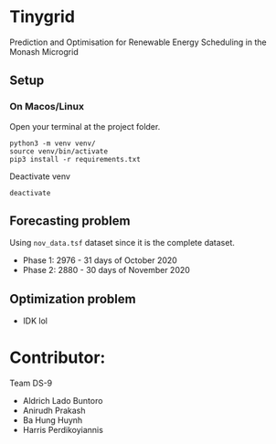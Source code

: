 # Tinygrid
Prediction and Optimisation for Renewable Energy Scheduling in the Monash Microgrid

## Setup
### On Macos/Linux
Open your terminal at the project folder.
```
python3 -m venv venv/
source venv/bin/activate
pip3 install -r requirements.txt
```

Deactivate venv 
```
deactivate
```


## Forecasting problem
Using `nov_data.tsf` dataset since it is the complete dataset.

- Phase 1: 2976 - 31 days of October 2020
- Phase 2: 2880 - 30 days of November 2020

## Optimization problem
- IDK lol


# Contributor: 
Team DS-9
- Aldrich Lado Buntoro
- Anirudh Prakash
- Ba Hung Huynh
- Harris Perdikoyiannis
